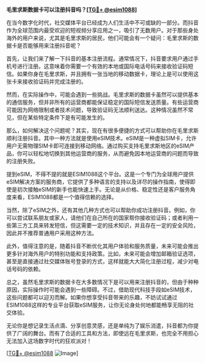**毛里求斯数据卡可以注册抖音吗？[[TG💪+ @esim1088](https://t.me/s/esim1088)]**

在当今数字化时代，社交媒体平台已经成为人们生活中不可或缺的一部分。而抖音作为全球范围内最受欢迎的短视频分享应用之一，吸引了无数用户。对于那些身处海外的用户来说，尤其是毛里求斯的居民，他们可能会有一个疑问：毛里求斯的数据卡是否能够用来注册抖音呢？

首先，让我们来了解一下抖音的基本注册流程。通常情况下，抖音要求用户通过手机号进行注册。这意味着你需要一个有效的本地或国际电话号码来接收验证码短信。如果你身在毛里求斯，并且拥有一张当地的移动数据卡，理论上是可以使用这张卡来接收验证码并完成注册的。

然而，在实际操作中，可能会遇到一些挑战。毛里求斯的数据卡虽然可以提供基本的通信服务，但并非所有的运营商都能保证稳定的国际短信发送质量。有些运营商可能因为网络限制或者技术问题，导致验证码无法顺利送达。这种情况虽然不常见，但在某些特定条件下是有可能发生的。

那么，如何解决这个问题呢？其实，现在有很多便捷的方式可以帮助你在毛里求斯顺利注册抖音。其中一种方法就是使用eSIM技术。eSIM是一种虚拟SIM卡，允许用户无需物理SIM卡即可连接到移动网络。通过购买支持毛里求斯地区的eSIM产品，你可以轻松地切换到其他运营商的服务，从而避免因本地运营商的问题而导致的注册失败。

提到eSIM，不得不提的就是ESIM1088这个平台。这是一个专门为全球用户提供eSIM解决方案的服务商，它提供了多种语言的支持以及详尽的操作指南，使得即使是初次接触eSIM的新手也能快速上手。无论是从价格、稳定性还是客户服务角度来看，ESIM1088都是一个值得信赖的选择。

当然，除了eSIM之外，还有其他几种方式也可以帮助你成功注册抖音。例如，你可以尝试联系朋友或家人，请他们在自己所在的国家帮你接收验证码；或者利用一些第三方工具来转发短信，但这需要一定的技术知识，并且存在一定的安全风险，因此并不推荐普通用户采用这种方法。

此外，值得注意的是，随着抖音不断优化其用户体验和服务质量，未来可能会推出更多针对海外用户的特别功能和支持政策。比如，未来可能会增加邮箱验证选项，甚至是直接通过社交媒体账号登录的方式，这样就能大大简化注册过程，减少对电话号码的依赖。

总之，虽然毛里求斯的数据卡在大多数情况下是可以用来注册抖音的，但由于种种原因，实际操作时可能会遇到一些障碍。不过，借助现代科技手段如eSIM技术，这些问题都可以迎刃而解。如果你想享受抖音带来的乐趣，不妨试试通过ESIM1088这样的专业平台获取eSIM服务，让你无论身处何地都能畅享无阻的社交体验。

无论你是想记录生活点滴、分享创意灵感，还是单纯为了娱乐消遣，抖音都为你提供了广阔的舞台。而有了合适的工具和方法，即使远在毛里求斯，也完全不用担心无法加入这场数字时代的狂欢派对！

[[TG💪+ @esim1088](https://t.me/s/esim1088) ![Image](https://i.postimg.cc/4NQfJmqS/Snipaste-2025-05-13-00-14-12.png)]